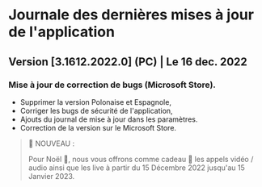 # Journale des dernières mises à jour de l'application

## Version [3.1612.2022.0] (PC) | Le 16 dec. 2022
### Mise à jour de correction de bugs (Microsoft Store).

- Supprimer la version Polonaise et Espagnole,
- Corriger les bugs de sécurité de l'application,
- Ajouts du journal de mise à jour dans les paramètres.
- Correction de la version sur le Microsoft Store.

>🎉 NOUVEAU : 
>
>Pour Noël 🎄, nous vous offrons comme cadeau 🎁 les appels vidéo / audio ainsi que les live à partir du 15 Décembre 2022 jusqu'au 15 Janvier 2023.
